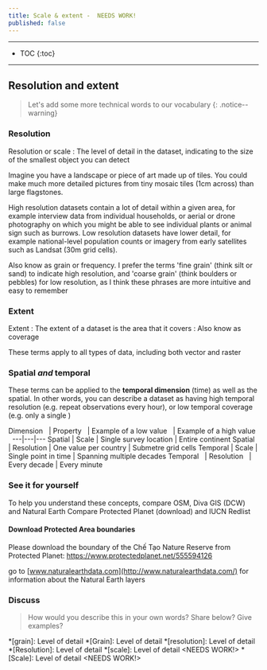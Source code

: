 ```yaml
---
title: Scale & extent -  NEEDS WORK!
published: false
---
```


----

- TOC
{:toc}

----

## Resolution and extent

> Let's add some more technical words to our vocabulary
{: .notice--warning}

### Resolution

Resolution or scale
: The level of detail in the dataset, indicating to the size of the smallest object you can detect

Imagine you have a landscape or piece of art made up of tiles.  You could make much more detailed pictures from tiny mosaic tiles (1cm across) than large flagstones.

High resolution datasets contain a lot of detail within a given area, for example interview data from individual households, or aerial or drone photography on which you might be able to see individual plants or animal sign such as burrows.  Low resolution datasets have lower detail, for example national-level population counts or imagery from early satellites such as Landsat (30m grid cells). 

Also know as grain or frequency.  I prefer the terms 'fine grain' (think silt or sand) to indicate high resolution, and 'coarse grain' (think boulders or pebbles) for low resolution, as I think these phrases are more intuitive and easy to remember

### Extent

Extent
: The extent of a dataset is the area that it covers
: Also know as coverage


These terms apply to all types of data, including both vector and raster

### Spatial *and* temporal 

These terms can be applied to the **temporal dimension** (time) as well as the spatial.  In other words, you can describe a dataset as having high temporal resolution (e.g. repeat observations every hour), or low temporal coverage (e.g. only a single )

Dimension  &nbsp; | Property  &nbsp; | Example of a low value &nbsp; | Example of a high value &nbsp; 
---|---|---
Spatial  | Scale | Single survey location | Entire continent
Spatial | Resolution | One value per country | Submetre grid cells
Temporal | Scale | Single point in time | Spanning multiple decades
Temporal &nbsp; | Resolution &nbsp; | Every decade | Every minute

### See it for yourself

To help you understand these concepts, compare OSM, Diva GIS (DCW) and Natural Earth
Compare Protected Planet (download) and IUCN Redlist


#### Download Protected Area boundaries

Please download the boundary of the Chế Tạo Nature Reserve from Protected Planet: https://www.protectedplanet.net/555594126


go to [www.naturalearthdata.com](http://www.naturalearthdata.com/) for information about the Natural Earth layers 


### Discuss

> How would you describe this in your own words?  Share below?  Give examples?


*[grain]: Level of detail
*[Grain]: Level of detail
*[resolution]: Level of detail
*[Resolution]: Level of detail
*[scale]: Level of detail <NEEDS WORK!>
*[Scale]: Level of detail <NEEDS WORK!>
